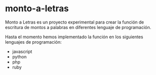 # monto-a-letras
Monto a Letras es un proyecto experimental para crear la función de escritura de montos a palabras
en diferentes lenguaje de programación. 

Hasta el momento hemos implementado la función en los siguientes lenguajes de programación:

- javascript
- python
- php
- ruby
